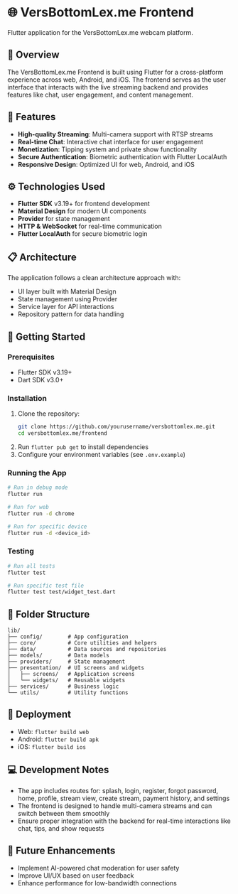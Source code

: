 # 🌐 VersBottomLex.me Frontend

Flutter application for the VersBottomLex.me webcam platform.

## 📌 Overview

The VersBottomLex.me Frontend is built using Flutter for a cross-platform experience across web, Android, and iOS. The frontend serves as the user interface that interacts with the live streaming backend and provides features like chat, user engagement, and content management.

## 🎯 Features

- **High-quality Streaming**: Multi-camera support with RTSP streams
- **Real-time Chat**: Interactive chat interface for user engagement
- **Monetization**: Tipping system and private show functionality
- **Secure Authentication**: Biometric authentication with Flutter LocalAuth
- **Responsive Design**: Optimized UI for web, Android, and iOS

## ⚙️ Technologies Used

- **Flutter SDK** v3.19+ for frontend development
- **Material Design** for modern UI components
- **Provider** for state management
- **HTTP & WebSocket** for real-time communication
- **Flutter LocalAuth** for secure biometric login

## 📋 Architecture

The application follows a clean architecture approach with:
- UI layer built with Material Design
- State management using Provider
- Service layer for API interactions
- Repository pattern for data handling

## 🔧 Getting Started

### Prerequisites
- Flutter SDK v3.19+
- Dart SDK v3.0+

### Installation
1. Clone the repository:
   ```bash
   git clone https://github.com/yourusername/versbottomlex.me.git
   cd versbottomlex.me/frontend
   ```
2. Run `flutter pub get` to install dependencies
3. Configure your environment variables (see `.env.example`)

### Running the App
```bash
# Run in debug mode
flutter run

# Run for web
flutter run -d chrome

# Run for specific device
flutter run -d <device_id>
```

### Testing
```bash
# Run all tests
flutter test

# Run specific test file
flutter test test/widget_test.dart
```

## 📁 Folder Structure
```
lib/
├── config/        # App configuration
├── core/          # Core utilities and helpers
├── data/          # Data sources and repositories
├── models/        # Data models
├── providers/     # State management
├── presentation/  # UI screens and widgets
│   ├── screens/   # Application screens
│   └── widgets/   # Reusable widgets
├── services/      # Business logic
└── utils/         # Utility functions
```

## 🚀 Deployment
- Web: `flutter build web`
- Android: `flutter build apk`
- iOS: `flutter build ios`

## 💻 Development Notes

- The app includes routes for: splash, login, register, forgot password, home, profile, stream view, create stream, payment history, and settings
- The frontend is designed to handle multi-camera streams and can switch between them smoothly
- Ensure proper integration with the backend for real-time interactions like chat, tips, and show requests

## 🔮 Future Enhancements

- Implement AI-powered chat moderation for user safety
- Improve UI/UX based on user feedback
- Enhance performance for low-bandwidth connections